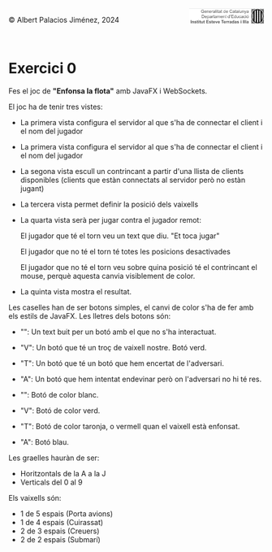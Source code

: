 <div style="display: flex; width: 100%;">
    <div style="flex: 1; padding: 0px;">
        <p>© Albert Palacios Jiménez, 2024</p>
    </div>
    <div style="flex: 1; padding: 0px; text-align: right;">
        <img src="./assets/ieti.png" height="32" alt="Logo de IETI" style="max-height: 32px;">
    </div>
</div>
<br/>

# Exercici 0

Fes el joc de **"Enfonsa la flota"** amb JavaFX i WebSockets.

El joc ha de tenir tres vistes:

- La primera vista configura el servidor al que s'ha de connectar el client i el nom del jugador
- La primera vista configura el servidor al que s'ha de connectar el client i el nom del jugador
- La segona vista escull un contrincant a partir d'una llista de clients disponibles (clients que estàn connectats al servidor però no estàn jugant)
- La tercera vista permet definir la posició dels vaixells
- La quarta vista serà per jugar contra el jugador remot:

    El jugador que té el torn veu un text que diu. "Et toca jugar"

    El jugador que no té el torn té totes les posicions desactivades

    El jugador que no té el torn veu sobre quina posició té el contrincant el mouse, perquè aquesta canvia visiblement de color.

- La quinta vista mostra el resultat.

Les caselles han de ser botons simples, el canvi de color s'ha de fer amb els estils de JavaFX. Les lletres dels botons són:

- "": Un text buit per un botó amb el que no s'ha interactuat. 
- "V": Un botó que té un troç de vaixell nostre. Botó verd.
- "T": Un botó que té un botó que hem encertat de l'adversari. 
- "A": Un botó que hem intentat endevinar però on l'adversari no hi té res.

- "": Botó de color blanc.
- "V": Botó de color verd.
- "T": Botó de color taronja, o vermell quan el vaixell està enfonsat.
- "A": Botó blau.

Les graelles hauràn de ser:

- Horitzontals de la A a la J
- Verticals del 0 al 9

Els vaixells són:

- 1 de 5 espais (Porta avions)
- 1 de 4 espais (Cuirassat)
- 2 de 3 espais (Creuers)
- 2 de 2 espais (Submarí)